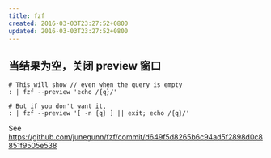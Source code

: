 ```yaml
---
title: fzf
created: 2016-03-03T23:27:52+0800
updated: 2016-03-03T23:27:52+0800
---
```



## 当结果为空，关闭 preview 窗口

```
# This will show // even when the query is empty
: | fzf --preview 'echo /{q}/'

# But if you don't want it,
: | fzf --preview '[ -n {q} ] || exit; echo /{q}/'
```

See https://github.com/junegunn/fzf/commit/d649f5d8265b6c94ad5f2898d0c8851f9505e538
